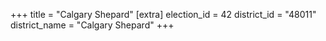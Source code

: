 +++
title = "Calgary Shepard"
[extra]
election_id = 42
district_id = "48011"
district_name = "Calgary Shepard"
+++
